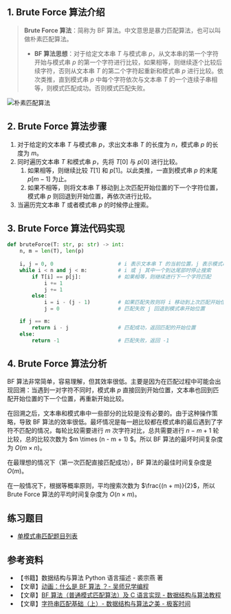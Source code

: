 ## 1. Brute Force 算法介绍

> **Brute Force 算法**：简称为 BF 算法。中文意思是暴力匹配算法，也可以叫做朴素匹配算法。
>
> - **BF 算法思想**：对于给定文本串 $T$ 与模式串 $p$，从文本串的第一个字符开始与模式串 $p$ 的第一个字符进行比较，如果相等，则继续逐个比较后续字符，否则从文本串 $T$ 的第二个字符起重新和模式串 $p$ 进行比较。依次类推，直到模式串 $p$ 中每个字符依次与文本串 $T$ 的一个连续子串相等，则模式匹配成功。否则模式匹配失败。

![朴素匹配算法](https://qcdn.itcharge.cn/images/20240511154456.png)

## 2. Brute Force 算法步骤

1. 对于给定的文本串 $T$ 与模式串 $p$，求出文本串 $T$ 的长度为 $n$，模式串 $p$ 的长度为 $m$。
2. 同时遍历文本串 $T$ 和模式串 $p$，先将 $T[0]$ 与 $p[0]$ 进行比较。
   1. 如果相等，则继续比较 $T[1]$ 和 $p[1]$。以此类推，一直到模式串 $p$ 的末尾 $p[m - 1]$ 为止。
   2. 如果不相等，则将文本串 $T$ 移动到上次匹配开始位置的下一个字符位置，模式串 $p$ 则回退到开始位置，再依次进行比较。
3. 当遍历完文本串 $T$ 或者模式串 $p$ 的时候停止搜索。

## 3. Brute Force 算法代码实现

```python
def bruteForce(T: str, p: str) -> int:
    n, m = len(T), len(p)
    
    i, j = 0, 0                     # i 表示文本串 T 的当前位置，j 表示模式串 p 的当前位置
    while i < n and j < m:          # i 或 j 其中一个到达尾部时停止搜索
        if T[i] == p[j]:            # 如果相等，则继续进行下一个字符匹配
            i += 1
            j += 1
        else:
            i = i - (j - 1)         # 如果匹配失败则将 i 移动到上次匹配开始位置的下一个位置
            j = 0                   # 匹配失败 j 回退到模式串开始位置

    if j == m:
        return i - j                # 匹配成功，返回匹配的开始位置
    else:
        return -1                   # 匹配失败，返回 -1
```

## 4. Brute Force 算法分析

BF 算法非常简单，容易理解，但其效率很低。主要是因为在匹配过程中可能会出现回溯：当遇到一对字符不同时，模式串 $p$ 直接回到开始位置，文本串也回到匹配开始位置的下一个位置，再重新开始比较。

在回溯之后，文本串和模式串中一些部分的比较是没有必要的。由于这种操作策略，导致 BF 算法的效率很低。最坏情况是每一趟比较都在模式串的最后遇到了字符不匹配的情况，每轮比较需要进行 $m$ 次字符对比，总共需要进行 $n - m + 1$ 轮比较，总的比较次数为 $m \times (n - m + 1) $。所以 BF 算法的最坏时间复杂度为 $O(m \times n)$。

在最理想的情况下（第一次匹配直接匹配成功），BF 算法的最佳时间复杂度是 $O(m)$。

在一般情况下，根据等概率原则，平均搜索次数为 $\frac{(n + m)}{2}$，所以 Brute Force 算法的平均时间复杂度为 $O(n \times m)$。

## 练习题目

- [单模式串匹配题目列表](https://github.com/itcharge/AlgoNote/blob/main/docs/00_preface/00_06_categories_list.md#%E5%8D%95%E6%A8%A1%E5%BC%8F%E4%B8%B2%E5%8C%B9%E9%85%8D%E9%A2%98%E7%9B%AE)

## 参考资料

- 【书籍】数据结构与算法 Python 语言描述 - 裘宗燕 著
- 【文章】[动画：什么是 BF 算法 ？- 吴师兄学编程](https://www.cxyxiaowu.com/560.html)
- 【文章】[BF 算法（普通模式匹配算法）及 C 语言实现 - 数据结构与算法教程](http://data.biancheng.net/view/12.html)
- 【文章】[字符串匹配基础（上）- 数据结构与算法之美 - 极客时间](https://time.geekbang.org/column/article/71187)

